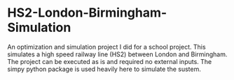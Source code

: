 # HS2-London-Birmingham-Simulation
An optimization and simulation project I did for a school project. This simulates a high speed railway line (HS2) between London and Birmingham.
The project can be executed as is and required no external inputs.
The simpy python package is used heavily here to simulate the sustem.
